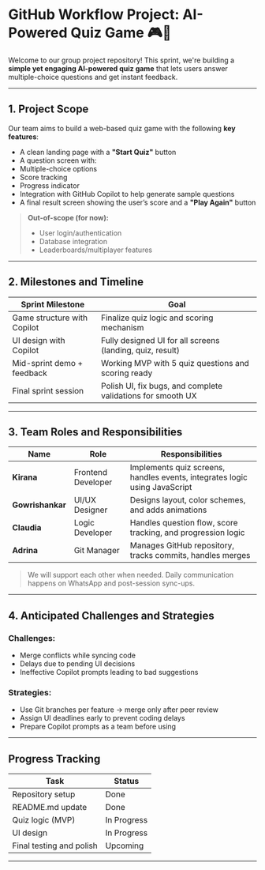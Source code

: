 # GitHub Workflow Project: AI-Powered Quiz Game 🎮🤖

Welcome to our group project repository! This sprint, we're building a **simple yet engaging AI-powered quiz game** that lets users answer multiple-choice questions and get instant feedback.

---

##  1. Project Scope

Our team aims to build a web-based quiz game with the following **key features**:

-  A clean landing page with a **"Start Quiz"** button  
-  A question screen with:
  - Multiple-choice options  
  - Score tracking  
  - Progress indicator  
-  Integration with GitHub Copilot to help generate sample questions  
-  A final result screen showing the user’s score and a **"Play Again"** button

> **Out-of-scope (for now):**
> - User login/authentication  
> - Database integration  
> - Leaderboards/multiplayer features  

---

## 2. Milestones and Timeline

| Sprint Milestone                  | Goal                                                                 |
|----------------------------------|----------------------------------------------------------------------|
| Game structure with Copilot      | Finalize quiz logic and scoring mechanism                           |
| UI design with Copilot           | Fully designed UI for all screens (landing, quiz, result)           |
| Mid-sprint demo + feedback       | Working MVP with 5 quiz questions and scoring ready                 |
| Final sprint session             | Polish UI, fix bugs, and complete validations for smooth UX         |

---

##  3. Team Roles and Responsibilities

| Name          | Role               | Responsibilities                                                                 |
|---------------|--------------------|----------------------------------------------------------------------------------|
| **Kirana**    | Frontend Developer | Implements quiz screens, handles events, integrates logic using JavaScript      |
| **Gowrishankar** | UI/UX Designer     | Designs layout, color schemes, and adds animations                              |
| **Claudia**   | Logic Developer    | Handles question flow, score tracking, and progression logic                    |
| **Adrina**    | Git Manager        | Manages GitHub repository, tracks commits, handles merges                       |

> We will support each other when needed. Daily communication happens on WhatsApp and post-session sync-ups.

---

##  4. Anticipated Challenges and Strategies

### Challenges:
- Merge conflicts while syncing code
- Delays due to pending UI decisions
- Ineffective Copilot prompts leading to bad suggestions

### Strategies:
- Use Git branches per feature → merge only after peer review  
- Assign UI deadlines early to prevent coding delays  
- Prepare Copilot prompts as a team before using  

---

##  Progress Tracking

| Task                       | Status     |
|----------------------------|------------|
| Repository setup           |  Done     |
| README.md update           |  Done     |
| Quiz logic (MVP)           |  In Progress |
| UI design                  |  In Progress |
| Final testing and polish   |  Upcoming  |

---

